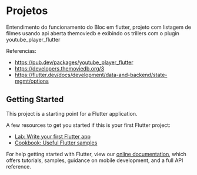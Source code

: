 # Projetos

Entendimento do funcionamento do Bloc em flutter, projeto com listagem de filmes usando api aberta themoviedb e exibindo os trillers com o plugin youtube_player_flutter 

Referencias:
* https://pub.dev/packages/youtube_player_flutter
* https://developers.themoviedb.org/3
* https://flutter.dev/docs/development/data-and-backend/state-mgmt/options

## Getting Started

This project is a starting point for a Flutter application.

A few resources to get you started if this is your first Flutter project:

- [Lab: Write your first Flutter app](https://flutter.dev/docs/get-started/codelab)
- [Cookbook: Useful Flutter samples](https://flutter.dev/docs/cookbook)

For help getting started with Flutter, view our
[online documentation](https://flutter.dev/docs), which offers tutorials,
samples, guidance on mobile development, and a full API reference.
